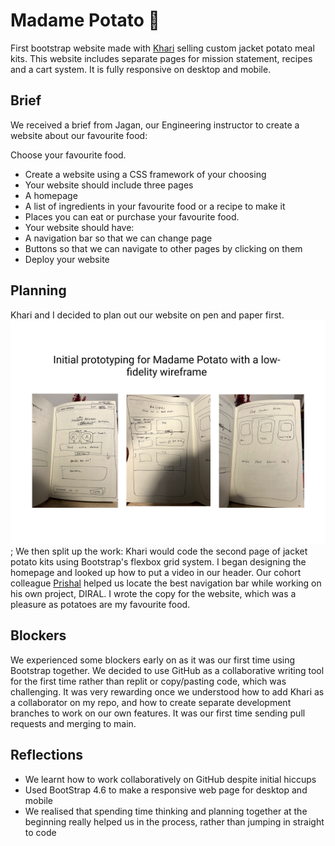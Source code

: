 # Madame Potato 🥔
First bootstrap website made with [Khari](https://github.com/kharileigh) selling custom jacket potato meal kits. This website includes separate pages for mission statement, recipes and a cart system. It is fully responsive on desktop and mobile.

## Brief
We received a brief from Jagan, our Engineering instructor to create a website about our favourite food:

Choose your favourite food.

- Create a website using a CSS framework of your choosing
- Your website should include three pages
- A homepage
- A list of ingredients in your favourite food or a recipe to make it
- Places you can eat or purchase your favourite food.
- Your website should have:
- A navigation bar so that we can change page
- Buttons so that we can navigate to other pages by clicking on them
- Deploy your website

## Planning
Khari and I decided to plan out our website on pen and paper first. 
![Wireframe for Madame Potato Website](/images/wireframe.png?raw=true "Wireframe");
We then split up the work: Khari would code the second page of jacket potato kits using Bootstrap's flexbox grid system.
I began designing the homepage and looked up how to put a video in our header. 
Our cohort colleague [Prishal](https://github.com/Prishal-git) helped us locate the best navigation bar while working on his own project, DIRAL.
I wrote the copy for the website, which was a pleasure as potatoes are my favourite food.

## Blockers
We experienced some blockers early on as it was our first time using Bootstrap together. 
We decided to use GitHub as a collaborative writing tool for the first time rather than replit or copy/pasting code, which was challenging. It was very rewarding once we understood how to add Khari as a collaborator on my repo, and how to create separate development branches to work on our own features. It was our first time sending pull requests and merging to main.

## Reflections
- We learnt how to work collaboratively on GitHub despite initial hiccups
- Used BootStrap 4.6 to make a responsive web page for desktop and mobile
- We realised that spending time thinking and planning together at the beginning really helped us in the process, rather than jumping in straight to code
